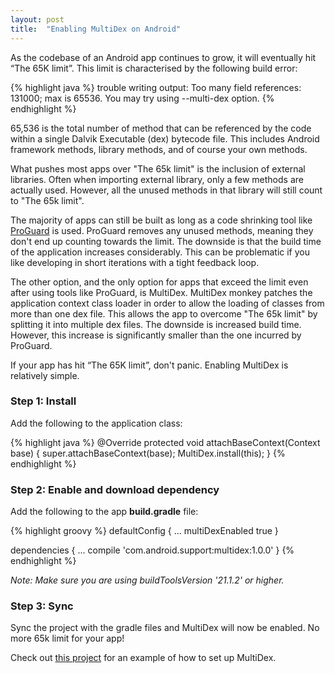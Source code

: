 ```yaml
---
layout: post
title:  "Enabling MultiDex on Android"
---
```


As the codebase of an Android app continues to grow, it will eventually hit “The 65K limit”. This limit is characterised by the following build error:

{% highlight java %}
trouble writing output:
Too many field references: 131000; max is 65536.
You may try using --multi-dex option.
{% endhighlight %}

<!--more-->

65,536 is the total number of method that can be referenced by the code within a single Dalvik Executable (dex) bytecode file. This includes Android framework methods, library methods, and of course your own methods.

What pushes most apps over "The 65k limit" is the inclusion of external libraries. Often when importing external library, only a few methods are actually used. However, all the unused methods in that library will still count to "The 65k limit".

The majority of apps can still be built as long as a code shrinking tool like [ProGuard] is used. ProGuard removes any unused methods, meaning they don't end up counting towards the limit. The downside is that the build time of the application increases considerably. This can be problematic if you like developing in short iterations with a tight feedback loop.

The other option, and the only option for apps that exceed the limit even after using tools like ProGuard, is MultiDex. MultiDex monkey patches the application context class loader in order to allow the loading of classes from more than one dex file. This allows the app to overcome "The 65k limit" by splitting it into multiple dex files. The downside is increased build time. However, this increase is significantly smaller than the one incurred by ProGuard.

If your app has hit “The 65K limit”, don't panic. Enabling MultiDex is relatively simple.

### Step 1: Install
Add the following to the application class:

{% highlight java %}
@Override
protected void attachBaseContext(Context base) {
    super.attachBaseContext(base);
    MultiDex.install(this);
}
{% endhighlight %}

### Step 2: Enable and download dependency
Add the following to the app **build.gradle** file:

{% highlight groovy %}
defaultConfig {
    ...
    multiDexEnabled true
}

dependencies {
    ...
    compile 'com.android.support:multidex:1.0.0'
}
{% endhighlight %}

*Note: Make sure you are using buildToolsVersion '21.1.2' or higher.*

### Step 3: Sync
Sync the project with the gradle files and MultiDex will now be enabled. No more 65k limit for your app!

Check out [this project] for an example of how to set up MultiDex.

[ProGuard]: http://proguard.sourceforge.net/
[this project]: https://github.com/andersmurphy/chain/commit/4462327da5849f6ac7c4a41e290d84dc6f016b21
